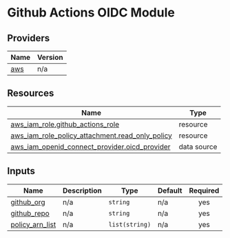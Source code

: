 # Github Actions OIDC Module

<!-- BEGIN_TF_DOCS -->

## Providers

| Name | Version |
|------|---------|
| <a name="provider_aws"></a> [aws](#provider\_aws) | n/a |

## Resources

| Name | Type |
|------|------|
| [aws_iam_role.github_actions_role](https://registry.terraform.io/providers/hashicorp/aws/latest/docs/resources/iam_role) | resource |
| [aws_iam_role_policy_attachment.read_only_policy](https://registry.terraform.io/providers/hashicorp/aws/latest/docs/resources/iam_role_policy_attachment) | resource |
| [aws_iam_openid_connect_provider.oicd_provider](https://registry.terraform.io/providers/hashicorp/aws/latest/docs/data-sources/iam_openid_connect_provider) | data source |

## Inputs

| Name | Description | Type | Default | Required |
|------|-------------|------|---------|:--------:|
| <a name="input_github_org"></a> [github\_org](#input\_github\_org) | n/a | `string` | n/a | yes |
| <a name="input_github_repo"></a> [github\_repo](#input\_github\_repo) | n/a | `string` | n/a | yes |
| <a name="input_policy_arn_list"></a> [policy\_arn\_list](#input\_policy\_arn\_list) | n/a | `list(string)` | n/a | yes |
<!-- END_TF_DOCS -->
